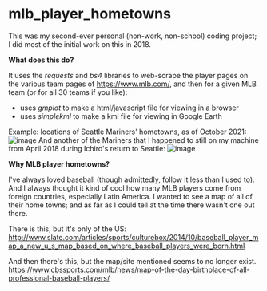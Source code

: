 # mlb_player_hometowns

This was my second-ever personal (non-work, non-school) coding project; I did most of the initial work on this in 2018.  

**What does this do?** 

It uses the _requests_ and _bs4_ libraries to web-scrape the player pages on the various team pages of https://www.mlb.com/, and then for a given MLB team (or for all 30 teams if you like):
* uses _gmplot_ to make a html/javascript file for viewing in a browser
* uses _simplekml_ to make a kml file for viewing in Google Earth 

Example: locations of Seattle Mariners' hometowns, as of October 2021: 
![image](https://user-images.githubusercontent.com/18272668/137645235-ef97a441-c3ca-4d16-ad39-3f5d2d8947b8.png)
And another of the Mariners that I happened to still on my machine from April 2018 during Ichiro's return to Seattle:
![image](https://user-images.githubusercontent.com/18272668/137645395-43b90b5e-23fa-420f-89f3-fc000996d672.png)



**Why MLB player hometowns?**  

I've always loved baseball (though admittedly, follow it less than I used to). And I always thought it kind of cool how many MLB players come from foreign countries, especially Latin America. I wanted to see a map of all of their home towns; and as far as I could tell at the time there wasn't one out there. 

There is this, but it's only of the US:
http://www.slate.com/articles/sports/culturebox/2014/10/baseball_player_map_a_new_u_s_map_based_on_where_baseball_players_were_born.html

And then there's this, but the map/site mentioned seems to no longer exist.
https://www.cbssports.com/mlb/news/map-of-the-day-birthplace-of-all-professional-baseball-players/
